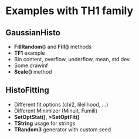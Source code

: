 Examples with TH1 family
========================

GaussianHisto
-------------
 
 * **FillRandom()** and **Fill()** methods
 * **TF1** example
 * Bin content, overflow, underflow, mean, std.dev.
 * Some drawinf
 * **Scale()** method

HistoFitting
------------

 * Different fit options (chi2, lilelihood, ...)
 * Different Minimizer (Minuit, Fumili)
 * **SetOptStat()**, **>SetOptFit()**
 * **TString** usage for strings
 * **TRandom3** generator with custom seed
